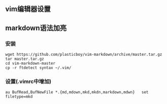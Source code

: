 vim编辑器设置
---------------------------
## markdown语法加亮
### 安装
	wget https://github.com/plasticboy/vim-markdown/archive/master.tar.gz
	tar master.tar.gz
	cd vim-markdown-master
	cp -r ftdetect syntax ~/.vim/
### 设置(.vimrc中增加)
	au BufRead,BufNewFile *.{md,mdown,mkd,mkdn,markdown,mdwn}   set filetype=mkd
